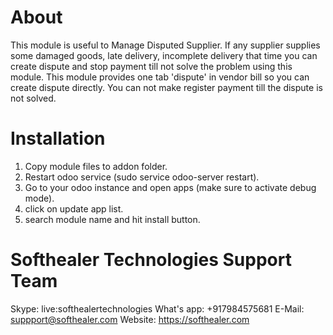 About
============
This module is useful to Manage Disputed Supplier. If any supplier supplies some damaged goods, late delivery, incomplete delivery that time you can create dispute and stop payment till not solve the problem using this module. This module provides one tab 'dispute' in vendor bill so you can create dispute directly. You can not make register payment till the dispute is not solved.

Installation
============
1) Copy module files to addon folder.
2) Restart odoo service (sudo service odoo-server restart).
3) Go to your odoo instance and open apps (make sure to activate debug mode).
4) click on update app list. 
5) search module name and hit install button.

Softhealer Technologies Support Team
=====================================
Skype: live:softhealertechnologies
What's app: +917984575681
E-Mail: suppport@softhealer.com
Website: https://softhealer.com
